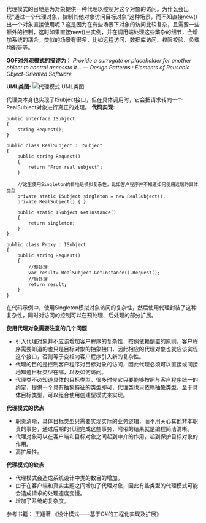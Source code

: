 
代理模式的目地是为对象提供一种代理以控制对这个对象的访问。为什么会出现“通过一个代理对象，控制其他对象访问目标对象”这种场景，而不知直接new()出一个对象直接使用呢？这是因为在有些场景下对象的访问比较复杂，且需要一些额外的控制，这时如果直接new()出实例，并在调用端处理这些繁杂的细节，会增加系统的耦合。类似的场景有很多，比如远程访问、数据库访问、权限校验、负载均衡等等。

**GOF对外观模式的描述为：**
*Provide a surrogate or placeholder for another object to control accessto it...*
*— Design Patterns : Elements of Reusable Object-Oriented Software*

**UML类图:**
![代理模式 UML类图](https://zhixin9001.github.io/2020_DesignPattern/12.proxy.JPG "代理模式 UML类图")

代理类本身也实现了ISubject接口，但在具体调用时，它会把请求转向一个RealSubject对象进行真正的处理。
**代码实现:**
```
public interface ISubject
{
    string Request();
}

public class RealSubject : ISubject
{
    public string Request()
    {
        return "From real subject";
    }

    //这里使用Singleton的目地是模拟复杂性，比如客户程序并不知道如何使用远端的具体类型
    private static ISubject singleton = new RealSubject();
    private RealSubject() { }

    public static ISubject GetInstance()
    {
        return singleton;
    }
}

public class Proxy : ISubject
{
    public string Request()
    {
        //预处理
        var result= RealSubject.GetInstance().Request();
        //后处理
        return result;
    }
}
```

在代码示例中，使用Singleton模拟对象访问的复杂性，然后使用代理封装了这种复杂性，同时对访问的控制可以在预处理、后处理的部分扩展。

**使用代理对象需要注意的几个问题**
- 引入代理对象并不应该增加客户程序的复杂性，按照依赖倒置的原则，客户程序需要知道的也只是目标对象的抽象接口，因此相应的代理对象也就应该实现这个接口，否则等于变相向客户程序引入新的复杂性。
- 代理的目的是控制客户程序对目标对象的访问，因此代理必须可以直接或间接地知道目标类型在哪，以及如何访问。
- 代理类不必知道具体的目标类型，很多时候它只要能够按照与客户程序统一的约定，提供一个具有抽象特征的类型即可，代理类也只依赖抽象类型，至于具体目标类型，可以组合使用创建型模式来实现。

**代理模式的优点**
- 职责清晰，具体目标类型只需要实现实际的业务逻辑，而不用关心其他非本职责的事务，通过后期的代理完成这些事务，附带的结果就是编程简洁清晰。
- 代理对象可以在客户端和目标对象之间起到中介的作用，起到保护目标对象的作用。
- 高扩展性。 

**代理模式的缺点**
- 代理模式会造成系统设计中类的数目的增加。
- 由于在客户端和真实主题之间增加了代理对象，因此有些类型的代理模式可能会造成请求的处理速度变慢。
- 增加了系统的复杂度。

参考书籍：
王翔著 《设计模式——基于C#的工程化实现及扩展》